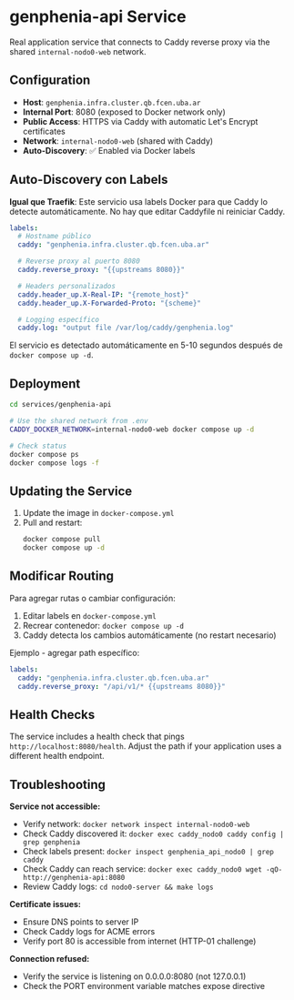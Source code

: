 # genphenia-api Service

Real application service that connects to Caddy reverse proxy via the shared `internal-nodo0-web` network.

## Configuration

- **Host**: `genphenia.infra.cluster.qb.fcen.uba.ar`
- **Internal Port**: 8080 (exposed to Docker network only)
- **Public Access**: HTTPS via Caddy with automatic Let's Encrypt certificates
- **Network**: `internal-nodo0-web` (shared with Caddy)
- **Auto-Discovery**: ✅ Enabled via Docker labels

## Auto-Discovery con Labels

**Igual que Traefik**: Este servicio usa labels Docker para que Caddy lo detecte automáticamente. No hay que editar Caddyfile ni reiniciar Caddy.

```yaml
labels:
  # Hostname público
  caddy: "genphenia.infra.cluster.qb.fcen.uba.ar"

  # Reverse proxy al puerto 8080
  caddy.reverse_proxy: "{{upstreams 8080}}"

  # Headers personalizados
  caddy.header_up.X-Real-IP: "{remote_host}"
  caddy.header_up.X-Forwarded-Proto: "{scheme}"

  # Logging específico
  caddy.log: "output file /var/log/caddy/genphenia.log"
```

El servicio es detectado automáticamente en 5-10 segundos después de `docker compose up -d`.

## Deployment

```bash
cd services/genphenia-api

# Use the shared network from .env
CADDY_DOCKER_NETWORK=internal-nodo0-web docker compose up -d

# Check status
docker compose ps
docker compose logs -f
```

## Updating the Service

1. Update the image in `docker-compose.yml`
2. Pull and restart:
   ```bash
   docker compose pull
   docker compose up -d
   ```

## Modificar Routing

Para agregar rutas o cambiar configuración:

1. Editar labels en `docker-compose.yml`
2. Recrear contenedor: `docker compose up -d`
3. Caddy detecta los cambios automáticamente (no restart necesario)

Ejemplo - agregar path específico:
```yaml
labels:
  caddy: "genphenia.infra.cluster.qb.fcen.uba.ar"
  caddy.reverse_proxy: "/api/v1/* {{upstreams 8080}}"
```

## Health Checks

The service includes a health check that pings `http://localhost:8080/health`. Adjust the path if your application uses a different health endpoint.

## Troubleshooting

**Service not accessible:**
- Verify network: `docker network inspect internal-nodo0-web`
- Check Caddy discovered it: `docker exec caddy_nodo0 caddy config | grep genphenia`
- Check labels present: `docker inspect genphenia_api_nodo0 | grep caddy`
- Check Caddy can reach service: `docker exec caddy_nodo0 wget -qO- http://genphenia-api:8080`
- Review Caddy logs: `cd nodo0-server && make logs`

**Certificate issues:**
- Ensure DNS points to server IP
- Check Caddy logs for ACME errors
- Verify port 80 is accessible from internet (HTTP-01 challenge)

**Connection refused:**
- Verify the service is listening on 0.0.0.0:8080 (not 127.0.0.1)
- Check the PORT environment variable matches expose directive

